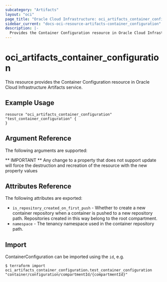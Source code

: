 ```yaml
---
subcategory: "Artifacts"
layout: "oci"
page_title: "Oracle Cloud Infrastructure: oci_artifacts_container_configuration"
sidebar_current: "docs-oci-resource-artifacts-container_configuration"
description: |-
  Provides the Container Configuration resource in Oracle Cloud Infrastructure Artifacts service
---
```


# oci_artifacts_container_configuration
This resource provides the Container Configuration resource in Oracle Cloud Infrastructure Artifacts service.



## Example Usage

```hcl
resource "oci_artifacts_container_configuration" "test_container_configuration" {
}
```

## Argument Reference

The following arguments are supported:



** IMPORTANT **
Any change to a property that does not support update will force the destruction and recreation of the resource with the new property values

## Attributes Reference

The following attributes are exported:

* `is_repository_created_on_first_push` - Whether to create a new container repository when a container is pushed to a new repository path. Repositories created in this way belong to the root compartment. 
* `namespace` - The tenancy namespace used in the container repository path.

## Import

ContainerConfiguration can be imported using the `id`, e.g.

```
$ terraform import oci_artifacts_container_configuration.test_container_configuration "container/configuration/compartmentId/{compartmentId}" 
```


